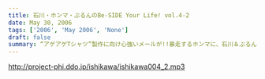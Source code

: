 ```yaml
---
title: 石川・ホンマ・ぶるんのBe-SIDE Your Life! vol.4-2
date: May 30, 2006
tags: ['2006', 'May 2006', 'None']
draft: false
summary: “アゲアゲTシャツ”製作に向け心強いメールが!!暴走するホンマに、石川＆ぶるんが「○○ばいいのに…」を連発！ついに３人が決裂か!?『アイドル』コーナーでは、今週もメールを大量紹介！『レビュー』のコーナーでは、石川が、またしてもリスナーに腹黒いゲリラ作戦を指示！
---
```


http://project-phi.ddo.jp/ishikawa/ishikawa004_2.mp3
